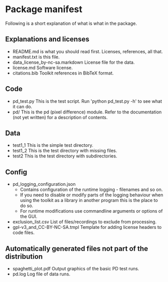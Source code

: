 
# Package manifest

Following is a short explanation of what is what in the package.


## Explanations and licenses

* README.md is what you should read first. Licenses, references, all
  that.
* manifest.txt is this file.
* data_license_by-nc-sa.markdown License file for the data.
* license.md Software license.
* citations.bib Toolkit references in BibTeX format. 


## Code

* pd_test.py This is the test script. Run 'python pd_test.py -h' to
  see what it can do.
* pd/ This is the pd (pixel difference) module. Refer to the
  documentation (not yet written) for a description of contents.


## Data

* test1_1 This is the simple test directory.
* test1_2 This is the test directory with missing files.
* test2   This is the test directory with subdirectories.


## Config

* pd_logging_configuration.json
	* Contains configuration of the runtime logging - filenames and so
      on.
	* If you need to disable or modify parts of the logging behaviour
      when using the toolkit as a library in another program this is
      the place to do so.
	* For runtime modifications use commandline arguments or options
      of the GUI.
* exclusion_list.csv List of files/recordings to exclude from
  processing.
* gpl-v3_and_CC-BY-NC-SA.tmpl Template for adding license headers to
  code files.


## Automatically generated files not part of the distribution

* spaghetti_plot.pdf Output graphics of the basic PD test runs.
* pd.log Log file of data runs.

